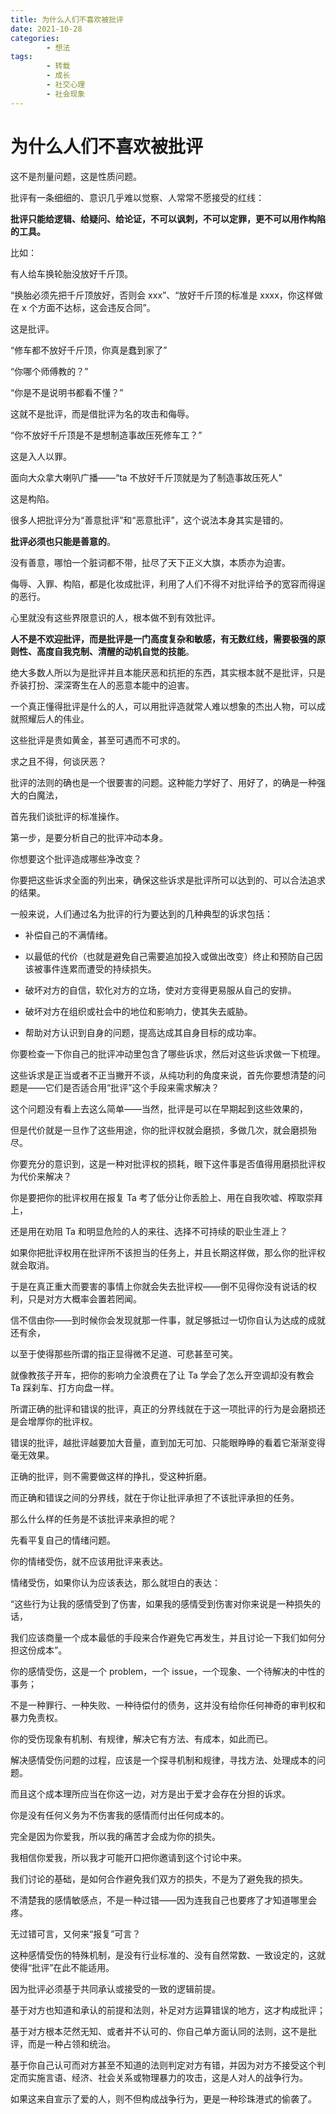 ```yaml
---
title: 为什么人们不喜欢被批评
date: 2021-10-28
categories:
        - 想法
tags:
        - 转载
        - 成长
        - 社交心理
        - 社会现象
---
```


# 为什么人们不喜欢被批评

这不是剂量问题，这是性质问题。

批评有一条细细的、意识几乎难以觉察、人常常不愿接受的红线：

**批评只能给逻辑、给疑问、给论证，不可以讽刺，不可以定罪，更不可以用作构陷的工具。**

比如：

有人给车换轮胎没放好千斤顶。

“换胎必须先把千斤顶放好，否则会 xxx”、“放好千斤顶的标准是 xxxx，你这样做在 x 个方面不达标，这会违反合同”。

这是批评。

“修车都不放好千斤顶，你真是蠢到家了”

“你哪个师傅教的？”

“你是不是说明书都看不懂？”

这就不是批评，而是借批评为名的攻击和侮辱。

“你不放好千斤顶是不是想制造事故压死修车工？”

这是入人以罪。

面向大众拿大喇叭广播——“ta 不放好千斤顶就是为了制造事故压死人”

这是构陷。

很多人把批评分为“善意批评”和“恶意批评”，这个说法本身其实是错的。

**批评必须也只能是善意的**。

没有善意，哪怕一个脏词都不带，扯尽了天下正义大旗，本质亦为迫害。

侮辱、入罪、构陷，都是化妆成批评，利用了人们不得不对批评给予的宽容而得逞的恶行。

心里就没有这些界限意识的人，根本做不到有效批评。

**人不是不欢迎批评，而是批评是一门高度复杂和敏感，有无数红线，需要极强的原则性、高度自我克制、清醒的动机自觉的技能**。

绝大多数人所以为是批评并且本能厌恶和抗拒的东西，其实根本就不是批评，只是乔装打扮、深深寄生在人的恶意本能中的迫害。

一个真正懂得批评是什么的人，可以用批评造就常人难以想象的杰出人物，可以成就照耀后人的伟业。

这些批评是贵如黄金，甚至可遇而不可求的。

求之且不得，何谈厌恶？

批评的法则的确也是一个很要害的问题。这种能力学好了、用好了，的确是一种强大的白魔法，

首先我们谈批评的标准操作。

第一步，是要分析自己的批评冲动本身。

你想要这个批评造成哪些净改变？

你要把这些诉求全面的列出来，确保这些诉求是批评所可以达到的、可以合法追求的结果。

一般来说，人们通过名为批评的行为要达到的几种典型的诉求包括：

- 补偿自己的不满情绪。

- 以最低的代价（也就是避免自己需要追加投入或做出改变）终止和预防自己因该被事件连累而遭受的持续损失。

- 破坏对方的自信，软化对方的立场，使对方变得更易服从自己的安排。

- 破坏对方在组织或社会中的地位和影响力，使其失去威胁。

- 帮助对方认识到自身的问题，提高达成其自身目标的成功率。

你要检查一下你自己的批评冲动里包含了哪些诉求，然后对这些诉求做一下梳理。

这些诉求是正当或者不正当撇开不谈，从纯功利的角度来说，首先你要想清楚的问题是——它们是否适合用“批评”这个手段来需求解决？

这个问题没有看上去这么简单——当然，批评是可以在早期起到这些效果的，

但是代价就是一旦作了这些用途，你的批评权就会磨损，多做几次，就会磨损殆尽。

你要充分的意识到，这是一种对批评权的损耗，眼下这件事是否值得用磨损批评权为代价来解决？

你是要把你的批评权用在报复 Ta 考了低分让你丢脸上、用在自我吹嘘、榨取崇拜上，

还是用在劝阻 Ta 和明显危险的人的来往、选择不可持续的职业生涯上？

如果你把批评权用在批评所不该担当的任务上，并且长期这样做，那么你的批评权就会取消。

于是在真正重大而要害的事情上你就会失去批评权——倒不见得你没有说话的权利，只是对方大概率会置若罔闻。

信不信由你——到时候你会发现就那一件事，就足够抵过一切你自认为达成的成就还有余，

以至于使得那些所谓的指正显得微不足道、可悲甚至可笑。

就像教孩子开车，把你的影响力全浪费在了让 Ta 学会了怎么开空调却没有教会 Ta 踩刹车、打方向盘一样。

所谓正确的批评和错误的批评，真正的分界线就在于这一项批评的行为是会磨损还是会增厚你的批评权。

错误的批评，越批评越要加大音量，直到加无可加、只能眼睁睁的看着它渐渐变得毫无效果。

正确的批评，则不需要做这样的挣扎，受这种折磨。

而正确和错误之间的分界线，就在于你让批评承担了不该批评承担的任务。

那么什么样的任务是不该批评来承担的呢？

先看平复自己的情绪问题。

你的情绪受伤，就不应该用批评来表达。

情绪受伤，如果你认为应该表达，那么就坦白的表达：

“这些行为让我的感情受到了伤害，如果我的感情受到伤害对你来说是一种损失的话，

我们应该商量一个成本最低的手段来合作避免它再发生，并且讨论一下我们如何分担这份成本”。

你的感情受伤，这是一个 problem，一个 issue，一个现象、一个待解决的中性的事务；

不是一种罪行、一种失败、一种待偿付的债务，这并没有给你任何神奇的审判权和暴力免责权。

你的受伤现象有机制、有规律，解决它有方法、有成本，如此而已。

解决感情受伤问题的过程，应该是一个探寻机制和规律，寻找方法、处理成本的问题。

而且这个成本理所应当在你这一边，对方是出于爱才会存在分担的诉求。

你是没有任何义务为不伤害我的感情而付出任何成本的。

完全是因为你爱我，所以我的痛苦才会成为你的损失。

我相信你爱我，所以我才可能开口把你邀请到这个讨论中来。

我们讨论的基础，是如何合作避免我们双方的损失，不是为了避免我的损失。

不清楚我的感情敏感点，不是一种过错——因为连我自己也要疼了才知道哪里会疼。

无过错可言，又何来“报复”可言？

这种感情受伤的特殊机制，是没有行业标准的、没有自然常数、一致设定的，这就使得“批评”在此不能适用。

因为批评必须基于共同承认或接受的一致的逻辑前提。

基于对方也知道和承认的前提和法则，补足对方运算错误的地方，这才构成批评；

基于对方根本茫然无知、或者并不认可的、你自己单方面认同的法则，这不是批评，而是一种占领和统治。

基于你自己认可而对方甚至不知道的法则判定对方有错，并因为对方不接受这个判定而实施言语、经济、社会关系或物理暴力的攻击，这是人对人的战争行为。

如果这来自宣示了爱的人，则不但构成战争行为，更是一种珍珠港式的偷袭了。
